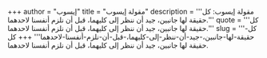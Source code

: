 +++
author = "إيسوب"
title = "مقولة إيسوب"
description = '''مقولة إيسوب: كل حقيقة لها جانبين، جيد أن ننظر إلى كليهما، قبل أن نلزم أنفسنا لاحدهما.'''
quote = '''كل حقيقة لها جانبين، جيد أن ننظر إلى كليهما، قبل أن نلزم أنفسنا لاحدهما.'''
slug = '''كل-حقيقة-لها-جانبين،-جيد-أن-ننظر-إلى-كليهما،-قبل-أن-نلزم-أنفسنا-لاحدهما'''
+++
كل حقيقة لها جانبين، جيد أن ننظر إلى كليهما، قبل أن نلزم أنفسنا لاحدهما.
